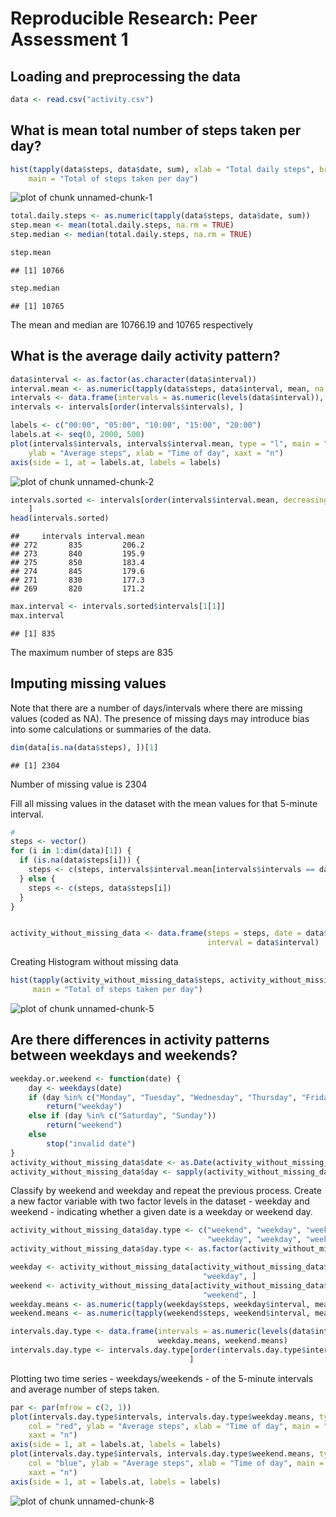 # Reproducible Research: Peer Assessment 1

## Loading and preprocessing the data

```r
data <- read.csv("activity.csv")
```


## What is mean total number of steps taken per day?

```r
hist(tapply(data$steps, data$date, sum), xlab = "Total daily steps", breaks = 20, 
    main = "Total of steps taken per day")
```

![plot of chunk unnamed-chunk-1](./PA1_template_files/figure-html/unnamed-chunk-1.png) 

```r
total.daily.steps <- as.numeric(tapply(data$steps, data$date, sum))
step.mean <- mean(total.daily.steps, na.rm = TRUE)
step.median <- median(total.daily.steps, na.rm = TRUE)

step.mean
```

```
## [1] 10766
```

```r
step.median
```

```
## [1] 10765
```

The mean and median are 10766.19 and 10765 respectively

## What is the average daily activity pattern?

```r
data$interval <- as.factor(as.character(data$interval))
interval.mean <- as.numeric(tapply(data$steps, data$interval, mean, na.rm = TRUE))
intervals <- data.frame(intervals = as.numeric(levels(data$interval)), interval.mean)
intervals <- intervals[order(intervals$intervals), ]

labels <- c("00:00", "05:00", "10:00", "15:00", "20:00")
labels.at <- seq(0, 2000, 500)
plot(intervals$intervals, intervals$interval.mean, type = "l", main = "Average steps 5-minute interval", 
    ylab = "Average steps", xlab = "Time of day", xaxt = "n")
axis(side = 1, at = labels.at, labels = labels)
```

![plot of chunk unnamed-chunk-2](./PA1_template_files/figure-html/unnamed-chunk-2.png) 

```r
intervals.sorted <- intervals[order(intervals$interval.mean, decreasing = TRUE), 
    ]
head(intervals.sorted)
```

```
##     intervals interval.mean
## 272       835         206.2
## 273       840         195.9
## 275       850         183.4
## 274       845         179.6
## 271       830         177.3
## 269       820         171.2
```

```r
max.interval <- intervals.sorted$intervals[1[1]]
max.interval
```

```
## [1] 835
```

The maximum number of steps are 835

## Imputing missing values
Note that there are a number of days/intervals where there are missing values (coded as NA). The presence of missing days may introduce bias into some calculations or summaries of the data.

```r
dim(data[is.na(data$steps), ])[1]
```

```
## [1] 2304
```

Number of missing value is 2304

Fill all  missing values in the dataset with the mean values for that 5-minute interval.


```r
# 
steps <- vector()
for (i in 1:dim(data)[1]) {
  if (is.na(data$steps[i])) {
    steps <- c(steps, intervals$interval.mean[intervals$intervals == data$interval[i]])
  } else {
    steps <- c(steps, data$steps[i])
  }
}


activity_without_missing_data <- data.frame(steps = steps, date = data$date, 
                                            interval = data$interval)
```
Creating Histogram without missing data


```r
hist(tapply(activity_without_missing_data$steps, activity_without_missing_data$date, sum), xlab = "Total daily steps", breaks = 20, 
     main = "Total of steps taken per day")
```

![plot of chunk unnamed-chunk-5](./PA1_template_files/figure-html/unnamed-chunk-5.png) 

## Are there differences in activity patterns between weekdays and weekends?

```r
weekday.or.weekend <- function(date) {
    day <- weekdays(date)
    if (day %in% c("Monday", "Tuesday", "Wednesday", "Thursday", "Friday"))
        return("weekday")
    else if (day %in% c("Saturday", "Sunday"))
        return("weekend")
    else
        stop("invalid date")
}
activity_without_missing_data$date <- as.Date(activity_without_missing_data$date)
activity_without_missing_data$day <- sapply(activity_without_missing_data$date, FUN=weekday.or.weekend)
```

Classify by weekend and weekday and repeat the previous process. Create a new factor variable with two factor levels in the dataset - 
weekday and weekend - indicating whether a given date is a weekday or weekend day.


```r
activity_without_missing_data$day.type <- c("weekend", "weekday", "weekday", 
                                            "weekday", "weekday", "weekday", "weekend")[as.POSIXlt(activity_without_missing_data$date)$wday + 1]
activity_without_missing_data$day.type <- as.factor(activity_without_missing_data$day.type)

weekday <- activity_without_missing_data[activity_without_missing_data$day.type == 
                                           "weekday", ]
weekend <- activity_without_missing_data[activity_without_missing_data$day.type == 
                                           "weekend", ]
weekday.means <- as.numeric(tapply(weekday$steps, weekday$interval, mean))
weekend.means <- as.numeric(tapply(weekend$steps, weekend$interval, mean))

intervals.day.type <- data.frame(intervals = as.numeric(levels(data$interval)), 
                                 weekday.means, weekend.means)
intervals.day.type <- intervals.day.type[order(intervals.day.type$intervals), 
                                        ]
```

Plotting two time series - weekdays/weekends - of the 5-minute intervals and average number of steps taken.


```r
par <- par(mfrow = c(2, 1))
plot(intervals.day.type$intervals, intervals.day.type$weekday.means, type = "l", 
    col = "red", ylab = "Average steps", xlab = "Time of day", main = "Average steps 5-minute interval at weekday", 
    xaxt = "n")
axis(side = 1, at = labels.at, labels = labels)
plot(intervals.day.type$intervals, intervals.day.type$weekend.means, type = "l", 
    col = "blue", ylab = "Average steps", xlab = "Time of day", main = "Average steps 5-minute interval at weekend", 
    xaxt = "n")
axis(side = 1, at = labels.at, labels = labels)
```

![plot of chunk unnamed-chunk-8](./PA1_template_files/figure-html/unnamed-chunk-8.png) 
